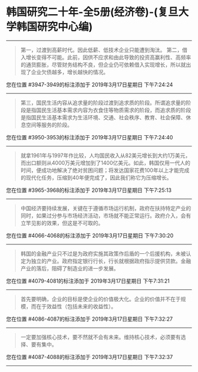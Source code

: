 # 韩国研究二十年-全5册(经济卷)-(复旦大学韩国研究中心编)

---

> 第一，过渡到高薪时代。因此低薪、低技术企业只能遭到淘汰。 第二，借入增长变得不可能。此前，因供不应求和由此导致的投资高赢利性、高频率的通货膨胀，尽管财务结构不良，但企业仍可依赖借入实现增长，所以就出现了企业欠债越多，增长越快的情况。

您在位置 #3947-3949的标注添加于 2019年3月17日星期日 下午7:24:24

---

> 第三，国民生活内容从追求量的阶段过渡到追求质的阶段。所谓追求量的阶段是指国民生活基本需求内容为衣食住等物质需求的阶段，而追求质的阶段是指国民生活基本需求为生活环境、交通、社会秩序、教育、社会保障、休息空间等服务的阶段。

您在位置 #3950-3953的标注添加于 2019年3月17日星期日 下午7:24:40

---

> 就拿1961年与1997年作比较，人均国民收入从82美元增长到大约1万美元，而出口额则从4000万美元增加到了1400亿美元。如此，韩国仅用一代人的时间，便成功地解决了绝对贫困问题；将发达国家花费100年以上才能完成的现代化任务，压缩到40年便完成了，因此我们称它为压缩增长。

您在位置 #3965-3968的标注添加于 2019年3月17日星期日 下午7:25:13

---

> 中国经济要持续发展，关键在于遵循市场运行机制，政府在扶持特定产业的同时，如果过分参与市场经济活动，市场就不能正常运行。政府介入，会有立竿见影的效果，但这是不可取的。

您在位置 #4066-4068的标注添加于 2019年3月17日星期日 下午7:30:20

---

> 韩国的金融产业只不过是为政府实施其政策作后盾的一个后援机构，未被认定为独立的产业。政府指定银行行长，行长就根据政府指示提供贷款。金融产业的落后，阻碍了制造业的进一步发展。

您在位置 #4079-4081的标注添加于 2019年3月17日星期日 下午7:31:21

---

> 首先要明确，企业的目标是使企业的价值极大化。企业的价值并不在于规模，而在于效益性（包括未来的收益性）。

您在位置 #4086-4087的标注添加于 2019年3月17日星期日 下午7:32:27

---

> 一定要加强核心技术，要不然就不会有未来。维持核心技术，必须要有选择、要有集中。

您在位置 #4087-4088的标注添加于 2019年3月17日星期日 下午7:32:37

---

